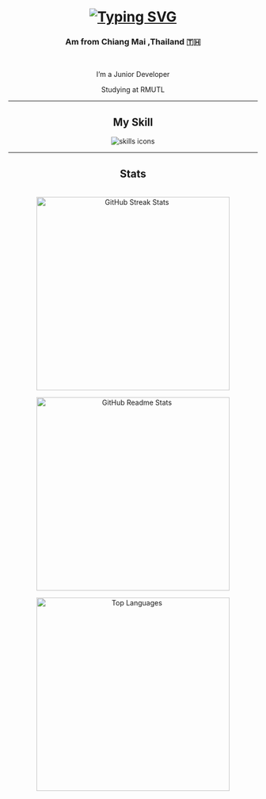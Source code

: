 <h1 align="center">
  <a href="https://git.io/typing-svg">
    <img 
      src="https://readme-typing-svg.demolab.com?font=Fira+Code&weight=700&size=30&pause=500&color=FFFFFF&center=true&vCenter=true&width=600&lines=Hi+There+!;I'm+Siraphop" 
      alt="Typing SVG" 
    />
  </a>
</h1>

<h3 align="center">Am from Chiang Mai ,Thailand 🇹🇭</h3>

<br/>

<div align="center">
 
 I’m a Junior Developer
 
 Studying at RMUTL

</div>

<hr/>

<h2 align="center">My Skill</h2>
<div align="center">
  <img src="https://skillicons.dev/icons?i=html,css,lua,c,vscode,figma" alt="skills icons"/>
</div>

<hr/>

<h2 align="center">Stats</h2>
<br/>

<div align="center">
  <img 
    width="390" 
    src="https://github-readme-streak-stats-salesp07.vercel.app/?user=Uxsx&count_private=true&theme=react&border_radius=10" 
    alt="GitHub Streak Stats" 
  />
  
  <img 
    width="390" 
    src="https://github-readme-stats-salesp07.vercel.app/api?username=Uxsx&count_private=true&show_icons=true&theme=react&rank_icon=github&border_radius=10" 
    alt="GitHub Readme Stats" 
  />
  
  <img 
    width="390" 
    align="center" 
    src="https://github-readme-stats-salesp07.vercel.app/api/top-langs/?username=Uxsx&hide=HTML&langs_count=8&layout=compact&theme=react&border_radius=10&size_weight=0.5&count_weight=0.5&exclude_repo=github-readme-stats" 
    alt="Top Languages" 
  />
</div>
